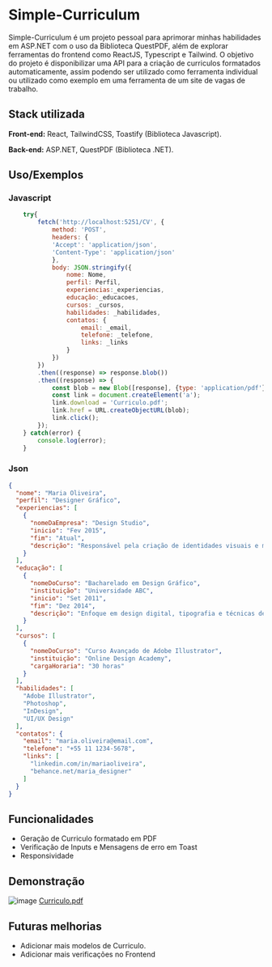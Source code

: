 
# Simple-Curriculum

Simple-Curriculum é um projeto pessoal para aprimorar minhas habilidades em ASP.NET com o uso da Biblioteca QuestPDF, além de explorar ferramentas do frontend como ReactJS, Typescript e Tailwind. O objetivo do projeto é disponibilizar uma API para a criação de curriculos formatados automaticamente, assim podendo ser utilizado como ferramenta individual ou utilizado como exemplo em uma ferramenta de um site de vagas de trabalho.


## Stack utilizada

**Front-end:** React, TailwindCSS, Toastify (Biblioteca Javascript).

**Back-end:** ASP.NET, QuestPDF (Biblioteca .NET).


## Uso/Exemplos
### Javascript
```javascript
    try{
        fetch('http://localhost:5251/CV', {
            method: 'POST',
            headers: {
            'Accept': 'application/json',
            'Content-Type': 'application/json'
            },
            body: JSON.stringify({
                nome: Nome,
                perfil: Perfil,
                experiencias:_experiencias,
                educação:_educacoes,
                cursos: _cursos,
                habilidades: _habilidades,
                contatos: {
                    email: _email,
                    telefone: _telefone,
                    links: _links
                }
            })
        })
        .then((response) => response.blob())
        .then((response) => {
            const blob = new Blob([response], {type: 'application/pdf'});
            const link = document.createElement('a');
            link.download = 'Curriculo.pdf';
            link.href = URL.createObjectURL(blob);
            link.click();
        });     
    } catch(error) {
        console.log(error);
    }

```
### Json
``` json
{
  "nome": "Maria Oliveira",
  "perfil": "Designer Gráfico",
  "experiencias": [
    {
      "nomeDaEmpresa": "Design Studio",
      "inicio": "Fev 2015",
      "fim": "Atual",
      "descrição": "Responsável pela criação de identidades visuais e materiais gráficos para clientes diversos."
    }
  ],
  "educação": [
    {
      "nomeDoCurso": "Bacharelado em Design Gráfico",
      "instituição": "Universidade ABC",
      "inicio": "Set 2011",
      "fim": "Dez 2014",
      "descrição": "Enfoque em design digital, tipografia e técnicas de ilustração."
    }
  ],
  "cursos": [
    {
      "nomeDoCurso": "Curso Avançado de Adobe Illustrator",
      "instituição": "Online Design Academy",
      "cargaHoraria": "30 horas"
    }
  ],
  "habilidades": [
    "Adobe Illustrator",
    "Photoshop",
    "InDesign",
    "UI/UX Design"
  ],
  "contatos": {
    "email": "maria.oliveira@email.com",
    "telefone": "+55 11 1234-5678",
    "links": [
      "linkedin.com/in/mariaoliveira",
      "behance.net/maria_designer"
    ]
  }
}
```



## Funcionalidades

- Geração de Curriculo formatado em PDF
- Verificação de Inputs e Mensagens de erro em Toast
- Responsividade



## Demonstração

![image](https://github.com/Kauan231/Simple-Curriculum/assets/63317471/6e1e6ba6-4e05-49a1-a9b0-51f5d4b473d2)
[Curriculo.pdf](https://github.com/Kauan231/Simple-Curriculum/files/13996090/Curriculo.pdf)



## Futuras melhorias

- Adicionar mais modelos de Curriculo.
- Adicionar mais verificações no Frontend



